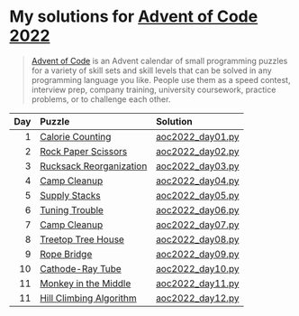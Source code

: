 # My solutions for [Advent of Code 2022](https://adventofcode.com/2022)

> [Advent of Code](https://adventofcode.com/2022/about) is an Advent calendar of small
> programming puzzles for a variety of skill sets and skill levels that can be solved in
> any programming language you like. People use them as a speed contest, interview prep,
> company training, university coursework, practice problems, or to challenge each other.

| Day | Puzzle                                                            | Solution                             |
| --: | :---------------------------------------------------------------- | :----------------------------------- |
|   1 | [Calorie Counting](https://adventofcode.com/2022/day/1)           | [aoc2022_day01.py](aoc2022_day01.py) |
|   2 | [Rock Paper Scissors](https://adventofcode.com/2022/day/2)        | [aoc2022_day02.py](aoc2022_day02.py) |
|   3 | [Rucksack Reorganization](https://adventofcode.com/2022/day/3)    | [aoc2022_day03.py](aoc2022_day03.py) |
|   4 | [Camp Cleanup](https://adventofcode.com/2022/day/4)               | [aoc2022_day04.py](aoc2022_day04.py) |
|   5 | [Supply Stacks](https://adventofcode.com/2022/day/5)              | [aoc2022_day05.py](aoc2022_day05.py) |
|   6 | [Tuning Trouble](https://adventofcode.com/2022/day/6)             | [aoc2022_day06.py](aoc2022_day06.py) |
|   7 | [Camp Cleanup](https://adventofcode.com/2022/day/7)               | [aoc2022_day07.py](aoc2022_day07.py) |
|   8 | [Treetop Tree House](https://adventofcode.com/2022/day/8)         | [aoc2022_day08.py](aoc2022_day08.py) |
|   9 | [Rope Bridge](https://adventofcode.com/2022/day/9)                | [aoc2022_day09.py](aoc2022_day09.py) |
|  10 | [Cathode-Ray Tube](https://adventofcode.com/2022/day/10)          | [aoc2022_day10.py](aoc2022_day10.py) |
|  11 | [Monkey in the Middle](https://adventofcode.com/2022/day/11)      | [aoc2022_day11.py](aoc2022_day11.py) |
|  11 | [Hill Climbing Algorithm](https://adventofcode.com/2022/day/12)   | [aoc2022_day12.py](aoc2022_day12.py) |

